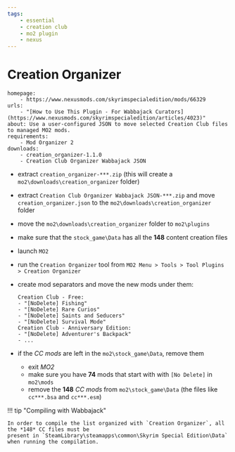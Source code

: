 ```yaml
---
tags:
    - essential
    - creation club
    - mo2 plugin
    - nexus
---
```


# Creation Organizer

```project_info
homepage:
    - https://www.nexusmods.com/skyrimspecialedition/mods/66329
urls:
    - "[How to Use This Plugin - For Wabbajack Curators](https://www.nexusmods.com/skyrimspecialedition/articles/4023)"
about: Use a user-configured JSON to move selected Creation Club files to managed MO2 mods.
requirements:
    - Mod Organizer 2
downloads:
    - creation_organizer-1.1.0
    - Creation Club Organizer Wabbajack JSON
```

* extract `creation_organizer-***.zip` (this will create a `mo2\downloads\creation_organizer` folder)
* extract `Creation Club Organizer Wabbajack JSON-***.zip` and move `creation_organizer.json` to the
  `mo2\downloads\creation_organizer` folder
* move the `mo2\downloads\creation_organizer` folder to `mo2\plugins`
* make sure that the `stock_game\Data` has all the **148** content creation files
* launch `MO2`
* run the `Creation Organizer` tool from `MO2 Menu > Tools > Tool Plugins > Creation Organizer`
* create mod separators and move the new mods under them:

    ```mo2_mods
    Creation Club - Free:
    - "[NoDelete] Fishing"
    - "[NoDelete] Rare Curios"
    - "[NoDelete] Saints and Seducers"
    - "[NoDelete] Survival Mode"
    Creation Club - Anniversary Edition:
    - "[NoDelete] Adventurer's Backpack"
    - ...
    ```

* if the *CC mods* are left in the `mo2\stock_game\Data`, remove them
    * exit *MO2*
    * make sure you have **74** mods that start with with `[No Delete]` in `mo2\mods`
    * remove the **148** *CC mods* from `mo2\stock_game\Data` (the files like `cc***.bsa` and `cc***.esm`)

!!! tip "Compiling with Wabbajack"

    In order to compile the list organized with `Creation Organizer`, all the *148* CC files must be
    present in `SteamLibrary\steamapps\common\Skyrim Special Edition\Data` when running the compilation.
